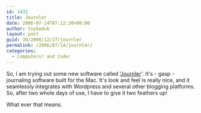 ```yaml
---
id: 1432
title: Journler
date: 2006-07-14T07:12:20+00:00
author: tsykoduk
layout: post
guid: 30/2008/12/27/journler
permalink: /2006/07/14/journler/
categories:
  - Computers! and Code!
---
```

<p>So, I am trying out some new software called '<a href='http://journler.phildow.net/'>Journler</a>'. It's - gasp - journaling software built for the Mac. It's look and feel is really nice, and it seamlessly integrates with Wordpress and several other blogging platforms. So, after two whole days of use, I have to give it two feathers up!<p></p>What ever that means.<br /></p>